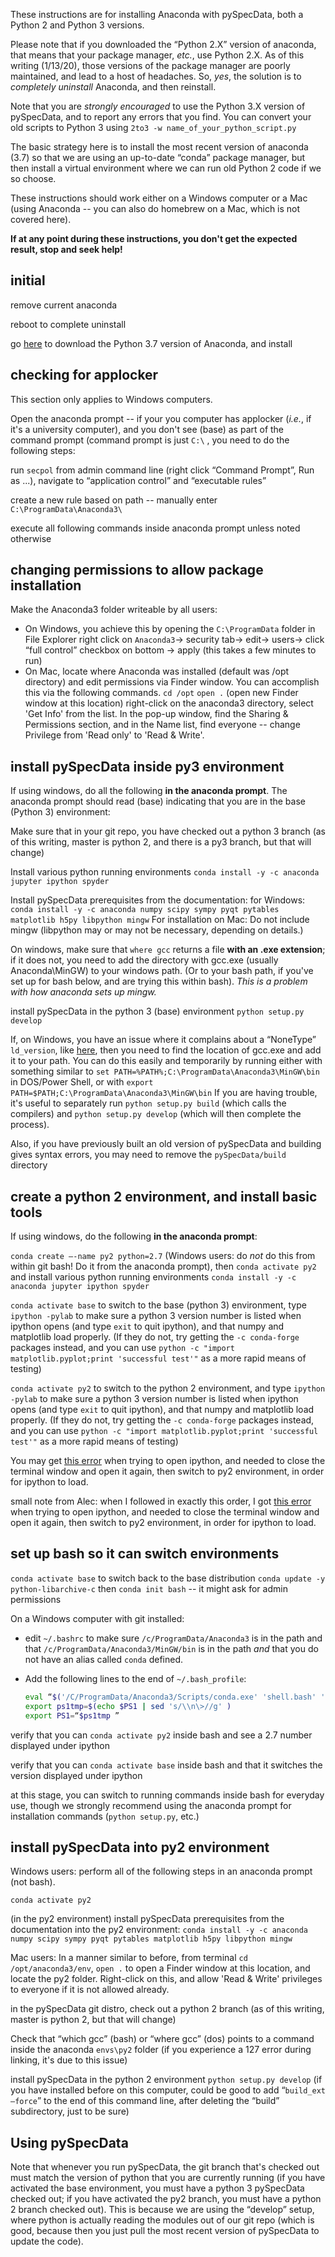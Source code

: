 These instructions are for installing Anaconda with pySpecData,
both a Python 2 and Python 3 versions.

Please note that if you downloaded the “Python 2.X” version of anaconda,
that means that your package manager, *etc.*, use Python 2.X.
As of this writing (1/13/20), those versions of the package manager are poorly
maintained, and lead to a host of headaches.
So, *yes*, the solution is to *completely uninstall* Anaconda, and then reinstall.

Note that you are *strongly encouraged* to use the Python 3.X version of
pySpecData, and to report any errors that you find.
You can convert your old scripts to Python 3 using ``2to3 -w name_of_your_python_script.py``

The basic strategy here is to install the most recent version of
anaconda (3.7) so that we are using an up-to-date “conda” package
manager, but then install a virtual environment where we can run old
Python 2 code if we so choose.

These instructions should work either on a Windows computer or a Mac (using
Anaconda -- you can also do homebrew on a Mac, which is not covered here).

**If at any point during these instructions, you don't get the expected result, stop and seek help!**

## initial

remove current anaconda

reboot to complete uninstall

go [here](https://www.anaconda.com/distribution/) to download the Python
3.7 version of Anaconda, and install

## checking for applocker

This section only applies to Windows computers.

Open the anaconda prompt -- if your you computer has applocker (*i.e.*,
if it's a university computer), and you don't see (base) as part of the
command prompt (command prompt is just `C:\` , you need to do the
following steps:

run ``secpol`` from admin command line (right click “Command Prompt”, Run as ...), navigate to “application control”
and “executable rules”


create a new rule based on path -- manually enter
`C:\ProgramData\Anaconda3\`

execute all following commands inside anaconda prompt unless noted
otherwise

## changing permissions to allow package installation

Make the Anaconda3 folder writeable by all users:
*   On Windows, you achieve this by
    opening the
    `C:\ProgramData` folder in File Explorer right click on
    `Anaconda3`→ security tab→ edit→
    users→ click “full control” checkbox on bottom →
    apply (this takes a few minutes to run)
*   On Mac, locate where Anaconda was installed (default was /opt directory) and edit permissions via Finder window.
    You can accomplish this via the following commands.
    ``cd /opt``
    ``open .`` (open new Finder window at this location)
    right-click on the anaconda3 directory,
    select 'Get Info' from the list.
    In the pop-up window, find the Sharing &
    Permissions section, and in the Name list, find everyone -- change
    Privilege from 'Read only' to 'Read & Write'.

## install pySpecData inside py3 environment

If using windows, do all the following **in the anaconda prompt**.
The anaconda
prompt should read (base) indicating that you are in the base (Python 3)
environment:

Make sure that in your git repo, you have checked out a python 3 branch (as of this
writing, master is python 2, and there is a py3 branch, but that will
change)

Install various python running environments
`conda install -y -c anaconda jupyter ipython spyder`

Install pySpecData prerequisites from the documentation:
for Windows: `conda install -y -c anaconda numpy scipy sympy pyqt pytables matplotlib h5py libpython mingw`
For installation on Mac: Do not include mingw
(libpython may or may not be necessary, depending on details.)

On windows, make sure that `where gcc` returns a file **with an .exe extension**; if it does not, you need to add the directory with gcc.exe (usually Anaconda\MinGW) to your windows path.
(Or to your bash path, if you've set up for bash below, and are trying this within bash).
*This is a problem with how anaconda sets up mingw.*

install pySpecData in the python 3 (base) environment
`python setup.py develop`

If, on Windows, you have an issue where it complains about a “NoneType” `ld_version`,
like [here](https://stackoverflow.com/questions/48764602/cygwincompiler-typeerror-not-supported-between-instances-of-nonetype-and),
then you need to find the location of gcc.exe and add it to your path.
You can do this easily and temporarily by running
either with something similar to
``set PATH=%PATH%;C:\ProgramData\Anaconda3\MinGW\bin``
in DOS/Power Shell, or with
``export PATH=$PATH;C:\ProgramData\Anaconda3\MinGW\bin``
If you are having trouble, it's useful to separately run `python setup.py
build` (which calls the compilers) and `python setup.py develop` (which will
then complete the process).

Also, if you have previously built an old version of pySpecData and building
gives syntax errors, you may need to remove the ``pySpecData/build`` directory

## create a python 2 environment, and install basic tools 

If using windows, do the following **in the anaconda prompt**:

`conda create –-name py2 python=2.7` (Windows users: do *not* do this from within git
bash! Do it from the anaconda prompt), then `conda activate py2` and install various python running
environments `conda install -y -c anaconda jupyter ipython spyder`

``conda activate base``
to switch to the base (python 3)
environment,
type ``ipython -pylab`` 
to make sure a python 3 version number is listed when ipython opens (and type
``exit`` to quit ipython),
and that numpy and matplotlib load properly.
(If they do not, try getting the `-c conda-forge` packages instead, and you can use
``python -c "import matplotlib.pyplot;print 'successful test'"`` as a more
rapid means of testing)

``conda activate py2``
to switch to the python 2
environment,
and
type ``ipython -pylab`` 
to make sure a python 3 version number is listed when ipython opens (and type
``exit`` to quit ipython),
and that numpy and matplotlib load properly.
(If they do not, try getting the `-c conda-forge` packages instead, and you can use
``python -c "import matplotlib.pyplot;print 'successful test'"`` as a more
rapid means of testing)


You may get
[this error](https://github.com/conda/conda/issues/5448) when trying to open ipython,
and needed to close the terminal window and open it again, then switch to py2
environment, in order for ipython to load.

small note from Alec: when I followed in exactly this order, I got [this error](https://github.com/conda/conda/issues/5448) when trying to open ipython, and needed to close the terminal window and open it again, then switch to py2 environment, in order for ipython to load.

## set up bash so it can switch environments

`conda activate base` to switch back to the base distribution
`conda update -y python-libarchive-c` then `conda init bash` -- it might
ask for admin permissions

On a Windows computer with git installed:
*   edit `~/.bashrc` to make sure `/c/ProgramData/Anaconda3` is in the path
    and that `/c/ProgramData/Anaconda3/MinGW/bin` is in the path
    *and* that you do not have an alias called `conda` defined.
*   Add the following lines to the end of `~/.bash_profile`:

    ~~~sh
    eval “$('/C/ProgramData/Anaconda3/Scripts/conda.exe' 'shell.bash' 'hook')”
    export ps1tmp=$(echo $PS1 | sed 's/\\n\>//g' )
    export PS1=“$ps1tmp ”
    ~~~

verify that you can `conda activate py2` inside bash and see a 2.7
number displayed under ipython

verify that you can `conda activate base` inside bash and that it
switches the version displayed under ipython

at this stage, you can switch to running commands inside bash for everyday use,
though we strongly recommend using the anaconda prompt for installation commands
(`python setup.py`, etc.)

## install pySpecData into py2 environment

Windows users: perform all of the following steps in an anaconda prompt (not bash).

``conda activate py2``

(in the py2 environment) install pySpecData prerequisites from the documentation into the py2
environment:
`conda install -y -c anaconda numpy scipy sympy pyqt pytables matplotlib h5py libpython mingw`

Mac users: In a manner similar to before, from terminal ``cd /opt/anaconda3/env``,
``open .`` to open a Finder window at this location, and locate the py2 folder.
Right-click on this, and allow 'Read & Write' privileges to everyone if it is
not allowed already.

in the pySpecData git distro, check out a python 2 branch (as of
this writing, master is python 2, but that will change)

Check that “which gcc” (bash) or “where gcc” (dos) points to a command
inside the anaconda `envs\py2` folder (if you experience a 127 error
during linking, it's due to this issue)

install pySpecData in the python 2 environment
``python setup.py develop`` (if you have installed before on this
computer, could be good to add “`build_ext –force`” to the end of this
command line, after deleting the “build” subdirectory, just to be sure)

## Using pySpecData

Note that whenever you run pySpecData, the git branch that's checked out must match the version of python that you are currently running
(if you have activated the base environment, you must have a python 3
pySpecData checked out; if you have activated the py2 branch, you must have a
python 2 branch checked out).
This is because we are using the “develop” setup, where python is actually reading the modules out of our git repo (which is good, because then you just pull the most recent version of pySpecData to update the code).

